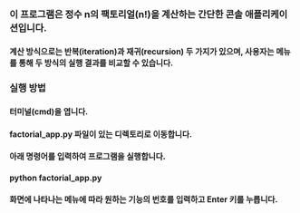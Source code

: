 ### 이 프로그램은 정수 n의 팩토리얼(n!)을 계산하는 간단한 콘솔 애플리케이션입니다.
#### 계산 방식으로는 반복(iteration)과 재귀(recursion) 두 가지가 있으며, 사용자는 메뉴를 통해 두 방식의 실행 결과를 비교할 수 있습니다.
### 실행 방법
#### 터미널(cmd)을 엽니다.
#### factorial_app.py 파일이 있는 디렉토리로 이동합니다.
#### 아래 명령어를 입력하여 프로그램을 실행합니다.
#### python factorial_app.py
#### 화면에 나타나는 메뉴에 따라 원하는 기능의 번호를 입력하고 Enter 키를 누릅니다.

